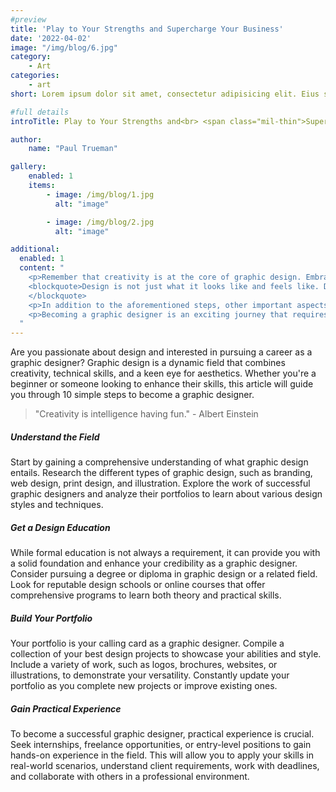 ```yaml
---
#preview
title: 'Play to Your Strengths and Supercharge Your Business'
date: '2022-04-02'
image: "/img/blog/6.jpg"
category:
    - Art
categories:
    - art
short: Lorem ipsum dolor sit amet, consectetur adipisicing elit. Eius sequi commodi dignissimos.

#full details
introTitle: Play to Your Strengths and<br> <span class="mil-thin">Supercharge</span> Your <span class="mil-thin">Business</span>

author:
    name: "Paul Trueman"

gallery:
    enabled: 1
    items:
        - image: /img/blog/1.jpg
          alt: "image"

        - image: /img/blog/2.jpg
          alt: "image"

additional:
  enabled: 1
  content: "
    <p>Remember that creativity is at the core of graphic design. Embrace your creativity, experiment with different ideas, and think outside the box to create unique and impactful designs. Don't be afraid to take risks and push the boundaries of traditional design. Steve Jobs once said:</p>
    <blockquote>Design is not just what it looks like and feels like. Design is how it works. So go ahead, unleash your creativity, and embark on your path to becoming a graphic designer!
    </blockquote>
    <p>In addition to the aforementioned steps, other important aspects of becoming a graphic designer include networking with industry professionals, staying updated on design trends and technologies, and continuously learning and improving your skills.</p>
    <p>Becoming a graphic designer is an exciting journey that requires dedication, hard work, and a genuine passion for design. By following these 10 simple steps, you'll be well on your way to establishing yourself as a skilled graphic designer and opening doors to a rewarding and fulfilling career.</p>
  "
---
```


Are you passionate about design and interested in pursuing a career as a graphic designer? Graphic design is a dynamic field that combines creativity, technical skills, and a keen eye for aesthetics. Whether you're a beginner or someone looking to enhance their skills, this article will guide you through 10 simple steps to become a graphic designer.

> "Creativity is intelligence having fun." - Albert Einstein

##### Understand the Field

Start by gaining a comprehensive understanding of what graphic design entails. Research the different types of graphic design, such as branding, web design, print design, and illustration. Explore the work of successful graphic designers and analyze their portfolios to learn about various design styles and techniques.

##### Get a Design Education

While formal education is not always a requirement, it can provide you with a solid foundation and enhance your credibility as a graphic designer. Consider pursuing a degree or diploma in graphic design or a related field. Look for reputable design schools or online courses that offer comprehensive programs to learn both theory and practical skills.

##### Build Your Portfolio

Your portfolio is your calling card as a graphic designer. Compile a collection of your best design projects to showcase your abilities and style. Include a variety of work, such as logos, brochures, websites, or illustrations, to demonstrate your versatility. Constantly update your portfolio as you complete new projects or improve existing ones.

##### Gain Practical Experience

To become a successful graphic designer, practical experience is crucial. Seek internships, freelance opportunities, or entry-level positions to gain hands-on experience in the field. This will allow you to apply your skills in real-world scenarios, understand client requirements, work with deadlines, and collaborate with others in a professional environment.